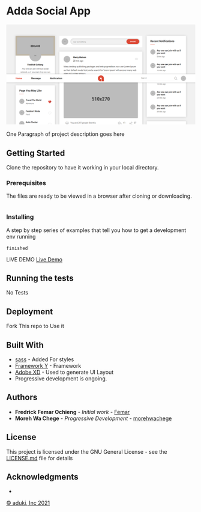 # Adda Social App
![Libre](./adda.png)

One Paragraph of project description goes here

## Getting Started
Clone the repository to have it working in your local directory.

### Prerequisites

The files are ready to be viewed in a browser after cloning or downloading.

```

```

### Installing

A step by step series of examples that tell you how to get a development env running
```
finished
```
LIVE DEMO 
[Live Demo](http://femar.great-site.net/adda)

## Running the tests
No Tests
## Deployment

Fork This repo to Use it

## Built With

* [sass](https://sass-lang.com//) - Added For styles
* [Framework Y](http://framework-y.com/) - Framework
* [Adobe XD](https://www.adobe.com/products/xd.html) - Used to generate UI Layout
* Progressive development is ongoing.



## Authors

* **Fredrick Femar Ochieng** - *Initial work* - [Femar](https://github.com/fescii)
* **Moreh Wa Chege** - *Progressive Development* - [morehwachege](https://github.com/morehwachege)


## License

This project is licensed under the GNU General License - see the [LICENSE.md](LICENSE.md) file for details

## Acknowledgments
* 
[© aduki, Inc 2021](http://www.aduki.net)
